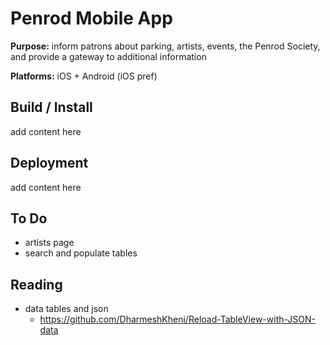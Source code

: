 Penrod Mobile App
=================

**Purpose:** inform patrons about parking, artists, events, the Penrod Society, and provide a gateway to additional information

**Platforms:** iOS + Android (iOS pref)


Build / Install
---------------
add content here

Deployment
----------
add content here

To Do
-----
- artists page
- search and populate tables

Reading
-------
- data tables and json
    + https://github.com/DharmeshKheni/Reload-TableView-with-JSON-data